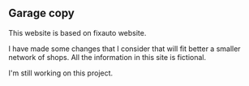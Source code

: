 ## Garage copy

This website is based on fixauto website.

I have made some changes that I consider that will fit better a smaller network of shops.
All the information in this site is fictional.

I'm still working on this project.
